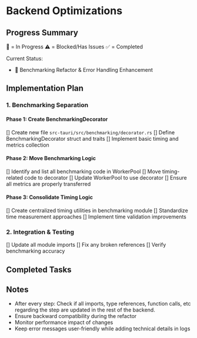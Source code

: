 # Backend Optimizations

## Progress Summary
🔄 = In Progress
⚠️ = Blocked/Has Issues
✅ = Completed

Current Status:
- 🔄 Benchmarking Refactor & Error Handling Enhancement

## Implementation Plan

### 1. Benchmarking Separation
#### Phase 1: Create BenchmarkingDecorator
[] Create new file `src-tauri/src/benchmarking/decorator.rs`
[] Define BenchmarkingDecorator struct and traits
[] Implement basic timing and metrics collection

#### Phase 2: Move Benchmarking Logic
[] Identify and list all benchmarking code in WorkerPool
[] Move timing-related code to decorator
[] Update WorkerPool to use decorator
[] Ensure all metrics are properly transferred

#### Phase 3: Consolidate Timing Logic
[] Create centralized timing utilities in benchmarking module
[] Standardize time measurement approaches
[] Implement time validation improvements

### 2. Integration & Testing
[] Update all module imports
[] Fix any broken references
[] Verify benchmarking accuracy

## Completed Tasks

## Notes
- After every step: Check if all imports, type references, function calls, etc regarding the step are updated in the rest of the backend.
- Ensure backward compatibility during the refactor
- Monitor performance impact of changes
- Keep error messages user-friendly while adding technical details in logs